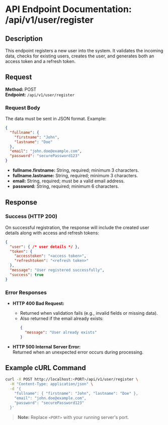 # API Endpoint Documentation: /api/v1/user/register

## Description
This endpoint registers a new user into the system. It validates the incoming data, checks for existing users, creates the user, and generates both an access token and a refresh token.

## Request

**Method:** POST  
**Endpoint:** `/api/v1/user/register`

### Request Body
The data must be sent in JSON format. Example:

```json
{
  "fullname": {
    "firstname": "John",
    "lastname": "Doe"
  },
  "email": "john.doe@example.com",
  "password": "securePassword123"
}
```

- **fullname.firstname:** String, required; minimum 3 characters.
- **fullname.lastname:** String, required; minimum 3 characters.
- **email:** String, required; must be a valid email address.
- **password:** String, required; minimum 6 characters.

## Response

### Success (HTTP 200)
On successful registration, the response will include the created user details along with access and refresh tokens:

```json
{
  "user": { /* user details */ },
  "token": {
    "accesstoken": "<access token>",
    "refreshtoken": "<refresh token>"
  },
  "message": "User registered successfully",
  "success": true
}
```

### Error Responses

- **HTTP 400 Bad Request:**  
  - Returned when validation fails (e.g., invalid fields or missing data).  
  - Also returned if the email already exists:
    ```json
    {
      "message": "User already exists"
    }
    ```

- **HTTP 500 Internal Server Error:**  
  Returned when an unexpected error occurs during processing.

## Example cURL Command

```bash
curl -X POST http://localhost:<PORT>/api/v1/user/register \
  -H "Content-Type: application/json" \
  -d '{
    "fullname": { "firstname": "John", "lastname": "Doe" },
    "email": "john.doe@example.com",
    "password": "securePassword123"
  }'
```

> **Note:** Replace `<PORT>` with your running server's port.